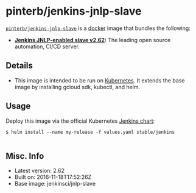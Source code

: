 # pinterb/jenkins-jnlp-slave  

[`pinterb/jenkins-jnlp-slave`][1] is a [docker][2] image that bundles the following:  
* **[Jenkins JNLP-enabled slave v2.62][3]:** The leading open source automation, CI/CD server.

## Details
* This image is intended to be run on [Kubernetes][4]. It extends the base image by installing gcloud sdk, kubectl, and helm.

## Usage 
Deploy this image via the official Kubernetes [Jenkins chart][5]:

````
$ helm install --name my-release -f values.yaml stable/jenkins
		
````

## Misc. Info 
* Latest version: 2.62  
* Built on: 2016-11-18T17:52:26Z   
* Base image: jenkinsci/jnlp-slave   


[1]: https://hub.docker.com/r/pinterb/jenkins-jnlp-slave/   
[2]: https://docker.com 
[3]: https://jenkins.io/ 
[4]: http://kubernetes.io/ 
[5]: https://github.com/kubernetes/charts/tree/master/stable/jenkins 
